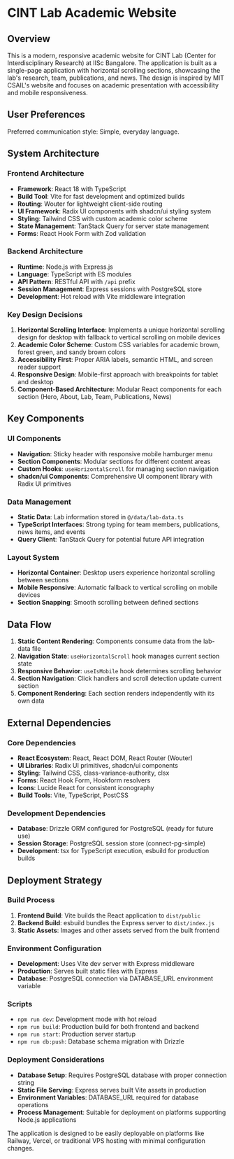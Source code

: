 # CINT Lab Academic Website

## Overview

This is a modern, responsive academic website for CINT Lab (Center for Interdisciplinary Research) at IISc Bangalore. The application is built as a single-page application with horizontal scrolling sections, showcasing the lab's research, team, publications, and news. The design is inspired by MIT CSAIL's website and focuses on academic presentation with accessibility and mobile responsiveness.

## User Preferences

Preferred communication style: Simple, everyday language.

## System Architecture

### Frontend Architecture
- **Framework**: React 18 with TypeScript
- **Build Tool**: Vite for fast development and optimized builds
- **Routing**: Wouter for lightweight client-side routing
- **UI Framework**: Radix UI components with shadcn/ui styling system
- **Styling**: Tailwind CSS with custom academic color scheme
- **State Management**: TanStack Query for server state management
- **Forms**: React Hook Form with Zod validation

### Backend Architecture
- **Runtime**: Node.js with Express.js
- **Language**: TypeScript with ES modules
- **API Pattern**: RESTful API with `/api` prefix
- **Session Management**: Express sessions with PostgreSQL store
- **Development**: Hot reload with Vite middleware integration

### Key Design Decisions

1. **Horizontal Scrolling Interface**: Implements a unique horizontal scrolling design for desktop with fallback to vertical scrolling on mobile devices
2. **Academic Color Scheme**: Custom CSS variables for academic brown, forest green, and sandy brown colors
3. **Accessibility First**: Proper ARIA labels, semantic HTML, and screen reader support
4. **Responsive Design**: Mobile-first approach with breakpoints for tablet and desktop
5. **Component-Based Architecture**: Modular React components for each section (Hero, About, Lab, Team, Publications, News)

## Key Components

### UI Components
- **Navigation**: Sticky header with responsive mobile hamburger menu
- **Section Components**: Modular sections for different content areas
- **Custom Hooks**: `useHorizontalScroll` for managing section navigation
- **shadcn/ui Components**: Comprehensive UI component library with Radix UI primitives

### Data Management
- **Static Data**: Lab information stored in `@/data/lab-data.ts`
- **TypeScript Interfaces**: Strong typing for team members, publications, news items, and events
- **Query Client**: TanStack Query for potential future API integration

### Layout System
- **Horizontal Container**: Desktop users experience horizontal scrolling between sections
- **Mobile Responsive**: Automatic fallback to vertical scrolling on mobile devices
- **Section Snapping**: Smooth scrolling between defined sections

## Data Flow

1. **Static Content Rendering**: Components consume data from the lab-data file
2. **Navigation State**: `useHorizontalScroll` hook manages current section state
3. **Responsive Behavior**: `useIsMobile` hook determines scrolling behavior
4. **Section Navigation**: Click handlers and scroll detection update current section
5. **Component Rendering**: Each section renders independently with its own data

## External Dependencies

### Core Dependencies
- **React Ecosystem**: React, React DOM, React Router (Wouter)
- **UI Libraries**: Radix UI primitives, shadcn/ui components
- **Styling**: Tailwind CSS, class-variance-authority, clsx
- **Forms**: React Hook Form, Hookform resolvers
- **Icons**: Lucide React for consistent iconography
- **Build Tools**: Vite, TypeScript, PostCSS

### Development Dependencies
- **Database**: Drizzle ORM configured for PostgreSQL (ready for future use)
- **Session Storage**: PostgreSQL session store (connect-pg-simple)
- **Development**: tsx for TypeScript execution, esbuild for production builds

## Deployment Strategy

### Build Process
1. **Frontend Build**: Vite builds the React application to `dist/public`
2. **Backend Build**: esbuild bundles the Express server to `dist/index.js`
3. **Static Assets**: Images and other assets served from the built frontend

### Environment Configuration
- **Development**: Uses Vite dev server with Express middleware
- **Production**: Serves built static files with Express
- **Database**: PostgreSQL connection via DATABASE_URL environment variable

### Scripts
- `npm run dev`: Development mode with hot reload
- `npm run build`: Production build for both frontend and backend
- `npm run start`: Production server startup
- `npm run db:push`: Database schema migration with Drizzle

### Deployment Considerations
- **Database Setup**: Requires PostgreSQL database with proper connection string
- **Static File Serving**: Express serves built Vite assets in production
- **Environment Variables**: DATABASE_URL required for database operations
- **Process Management**: Suitable for deployment on platforms supporting Node.js applications

The application is designed to be easily deployable on platforms like Railway, Vercel, or traditional VPS hosting with minimal configuration changes.